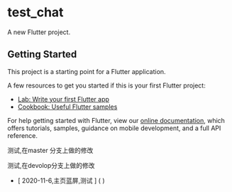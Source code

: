 # test_chat

A new Flutter project.

## Getting Started

This project is a starting point for a Flutter application.

A few resources to get you started if this is your first Flutter project:

- [Lab: Write your first Flutter app](https://flutter.dev/docs/get-started/codelab)
- [Cookbook: Useful Flutter samples](https://flutter.dev/docs/cookbook)

For help getting started with Flutter, view our
[online documentation](https://flutter.dev/docs), which offers tutorials,
samples, guidance on mobile development, and a full API reference.

测试,在master 分支上做的修改

测试,在devolop分支上做的修改

 - [ 2020-11-6,主页蓝屏,测试  ] ( )
 
